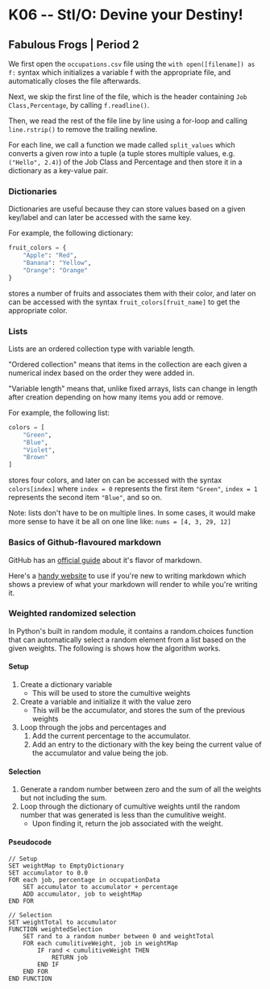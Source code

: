 # K06 -- StI/O: Devine your Destiny!

## Fabulous Frogs | Period 2

We first open the `occupations.csv` file using the `with open([filename]) as f:`
syntax which initializes a variable f with the appropriate file, and
automatically closes the file afterwards.

Next, we skip the first line of the file, which is the header containing
`Job Class,Percentage`, by calling `f.readline()`.

Then, we read the rest of the file line by line using a for-loop and calling
`line.rstrip()` to remove the trailing newline.

For each line, we call a function we made called `split_values` which converts
a given row into a tuple (a tuple stores multiple values, e.g. `("Hello", 2.4)`)
of the Job Class and Percentage and then store it in a dictionary as a key-value
pair.

### Dictionaries

Dictionaries are useful because they can store values based on a given key/label
and can later be accessed with the same key.

For example, the following dictionary:

```python
fruit_colors = {
    "Apple": "Red",
    "Banana": "Yellow",
    "Orange": "Orange"
}
```

stores a number of fruits and associates them with their color, and later on
can be accessed with the syntax `fruit_colors[fruit_name]` to get the appropriate
color.

### Lists

Lists are an ordered collection type with variable length.

"Ordered collection" means that items in the collection are each given a
numerical index based on the order they were added in.

"Variable length" means that, unlike fixed arrays, lists can change in length
after creation depending on how many items you add or remove.

For example, the following list:

```python
colors = [
    "Green",
    "Blue",
    "Violet",
    "Brown"
]
```

stores four colors, and later on can be accessed with the syntax `colors[index]`
where `index = 0` represents the first item `"Green"`, `index = 1` represents the second item `"Blue"`, and so on.

Note: lists don't have to be on multiple lines. In some cases, it would make
more sense to have it be all on one line like: `nums = [4, 3, 29, 12]`

### Basics of Github-flavoured markdown

GitHub has an [official guide](https://guides.github.com/features/mastering-markdown/) about it's flavor of markdown.

Here's a [handy website](https://markdownlivepreview.com/) to use if you're new
to writing markdown which shows a preview of what your markdown will render to
while you're writing it.

### Weighted randomized selection

In Python's built in random module, it contains a random.choices function that
can automatically select a random element from a list based on the given
weights. The following is shows how the algorithm works.

#### Setup

1. Create a dictionary variable
    - This will be used to store the cumultive weights
1. Create a variable and initialize it with the value zero
    - This will be the accumulator, and stores the sum of the previous weights
1. Loop through the jobs and percentages and
    1. Add the current percentage to the accumulator.
    1. Add an entry to the dictionary with the key being the current value of
       the accumulator and value being the job.

#### Selection

1. Generate a random number between zero and the sum of all the weights but not
   including the sum.
1. Loop through the dictionary of cumultive weights until the random number
   that was generated is less than the cumulitive weight.
    - Upon finding it, return the job associated with the weight.

#### Pseudocode

```
// Setup
SET weightMap to EmptyDictionary
SET accumulator to 0.0
FOR each job, percentage in occupationData
    SET accumulator to accumulator + percentage
    ADD accumulator, job to weightMap
END FOR

// Selection
SET weightTotal to accumulator
FUNCTION weightedSelection
    SET rand to a random number between 0 and weightTotal
    FOR each cumulitiveWeight, job in weightMap
        IF rand < cumulitiveWeight THEN
            RETURN job
        END IF
    END FOR
END FUNCTION
```
